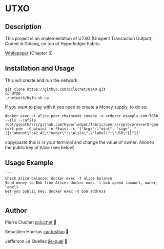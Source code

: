 # UTXO

## Description
This project is an implementation of UTXO (Unspent Transaction Output).
Coded in Golang, on top of Hyperledger Fabric.

[Whitepaper](https://arxiv.org/pdf/1801.10228.pdf) (Chapter 5)

## Installation and Usage

This will create and run the network:
```
git clone https://github.com/pcluchet/UTXO.git
cd UTXO
./network/byfn.sh up
```

If you want to play with it you need to create a Money supply, to do so:  
```
docker exec -t alice peer chaincode invoke -o orderer.example.com:7050  --tls --cafile /opt/gopath/src/github.com/hyperledger/fabric/peer/crypto/ordererOrganizations/example.com/orderers/orderer.example.com/msp/tlscacerts/tlsca.example.com-cert.pem  -C ptwist -n Ptwist -c '{"Args":["mint", "sign", "[{\"amount\":42.42,\"owner\":\"Alice\",\"label\":\"USD\"}]"]}'
```
copy/paste this is in your terminal and change the value of owner: Alice to the public key of Alice (see below)

## Usage Example

	```
	Check Alice balance: docker exec -t alice balance
	Send money to Bob from Alice: docker exec -t bob spend (amount, owner, label)
	Get you public key: docker exec -t bob address
	```

## Author
Pierre Cluchet [pcluchet](https://github.com/pcluchet) 🐝

Sebastien Huertas [cactusfluo](https://gitlab.com/cactusfluo) 🦍

Jefferson Le Quellec [jle-quel](https://github.com/jle-quel) 🐜